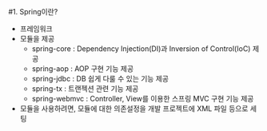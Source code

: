 #1. Spring이란?

- 프레임워크
- 모듈을 제공
    * spring-core : Dependency Injection(DI)과 Inversion of Control(IoC) 제공
    * spring-aop : AOP 구현 기능 제공
    * spring-jdbc : DB 쉽게 다룰 수 있는 기능 제공
    * spring-tx : 트랜젝션 관련 기능 제공
    * spring-webmvc : Controller, View를 이용한 스프링 MVC 구현 기능 제공
- 모듈을 사용하려면, 모듈에 대한 의존설정을 개발 프로젝트에 XML 파일 등으로 세팅